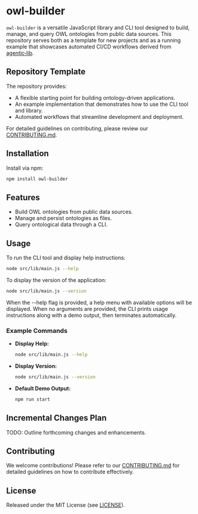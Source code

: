 # owl-builder

`owl-builder` is a versatile JavaScript library and CLI tool designed to build, manage, and query OWL ontologies from public data sources. This repository serves both as a template for new projects and as a running example that showcases automated CI/CD workflows derived from [agentic‑lib](https://github.com/xn-intenton-z2a/agentic-lib).

## Repository Template

The repository provides:
* A flexible starting point for building ontology-driven applications.
* An example implementation that demonstrates how to use the CLI tool and library.
* Automated workflows that streamline development and deployment.

For detailed guidelines on contributing, please review our [CONTRIBUTING.md](./CONTRIBUTING.md).

## Installation

Install via npm:

```bash
npm install owl-builder
```

## Features

- Build OWL ontologies from public data sources.
- Manage and persist ontologies as files.
- Query ontological data through a CLI.

## Usage

To run the CLI tool and display help instructions:

```bash
node src/lib/main.js --help
```

To display the version of the application:

```bash
node src/lib/main.js --version
```

When the --help flag is provided, a help menu with available options will be displayed. When no arguments are provided, the CLI prints usage instructions along with a demo output, then terminates automatically.

### Example Commands

- **Display Help:**
  ```bash
  node src/lib/main.js --help
  ```

- **Display Version:**
  ```bash
  node src/lib/main.js --version
  ```

- **Default Demo Output:**
  ```bash
  npm run start
  ```

## Incremental Changes Plan

TODO: Outline forthcoming changes and enhancements.

## Contributing

We welcome contributions! Please refer to our [CONTRIBUTING.md](./CONTRIBUTING.md) for detailed guidelines on how to contribute effectively.

## License

Released under the MIT License (see [LICENSE](./LICENSE)).
